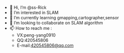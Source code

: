 - 👋 Hi, I’m @ss-Rick
- 👀 I’m interested in SLAM 
- 🌱 I’m currently learning gmapping,cartographer,sensor
- 💞️ I’m looking to collaborate on SLAM algorithm
- 📫 How to reach me :
  - VX:peng-yang0910
  - QQ:420545806
  - E-mail:420545806@qq.com

<!---
ss-Rick/ss-Rick is a ✨ special ✨ repository because its `README.md` (this file) appears on your GitHub profile.
You can click the Preview link to take a look at your changes.
--->
